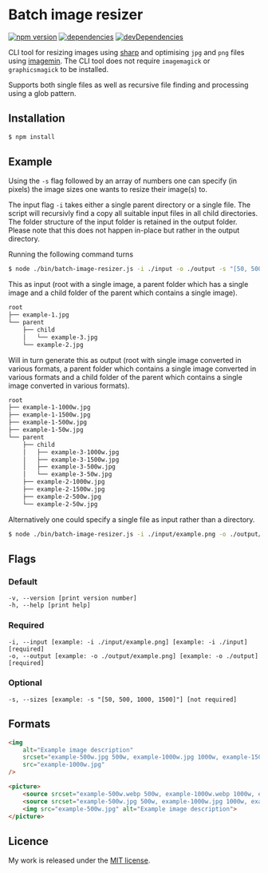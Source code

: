 # Batch image resizer

[![npm version](https://badge.fury.io/js/batch-image-resizer.svg)](https://badge.fury.io/js/batch-image-resizer)
[![dependencies](https://david-dm.org/timvanscherpenzeel/batch-image-resizer.svg)](https://david-dm.org/timvanscherpenzeel/batch-image-resizer)
[![devDependencies](https://david-dm.org/timvanscherpenzeel/batch-image-resizer/dev-status.svg)](https://david-dm.org/timvanscherpenzeel/batch-image-resizer#info=devDependencies)

CLI tool for resizing images using [sharp](https://github.com/lovell/sharp) and optimising `jpg` and `png` files using [imagemin](https://github.com/imagemin/imagemin). The CLI tool does not require `imagemagick` or `graphicsmagick` to be installed.

Supports both single files as well as recursive file finding and processing using a glob pattern.

## Installation

```sh
$ npm install
```

## Example

Using the `-s` flag followed by an array of numbers one can specify (in pixels) the image sizes one wants to resize their image(s) to.

The input flag `-i` takes either a single parent directory or a single file. The script will recursivly find a copy all suitable input files in all child directories. The folder structure of the input folder is retained in the output folder. Please note that this does not happen in-place but rather in the output directory.

Running the following command turns
```sh
$ node ./bin/batch-image-resizer.js -i ./input -o ./output -s "[50, 500, 1000, 1500]"
```

This as input (root with a single image, a parent folder which has a single image and a child folder of the parent which contains a single image).

```sh
root
├── example-1.jpg
└── parent
    ├── child
    │   └── example-3.jpg
    └── example-2.jpg
```

Will in turn generate this as output (root with single image converted in various formats, a parent folder which contains a single image converted in various formats and a child folder of the parent which contains a single image converted in various formats).

```sh
root
├── example-1-1000w.jpg
├── example-1-1500w.jpg
├── example-1-500w.jpg
├── example-1-50w.jpg
└── parent
    ├── child
    │   ├── example-3-1000w.jpg
    │   ├── example-3-1500w.jpg
    │   ├── example-3-500w.jpg
    │   └── example-3-50w.jpg
    ├── example-2-1000w.jpg
    ├── example-2-1500w.jpg
    ├── example-2-500w.jpg
    └── example-2-50w.jpg
```

Alternatively one could specify a single file as input rather than a directory.

```sh
$ node ./bin/batch-image-resizer.js -i ./input/example.png -o ./output/example.png -s "[50, 500, 1000, 1500]"
```

## Flags

### Default
	-v, --version [print version number]
	-h, --help [print help]

### Required
	-i, --input [example: -i ./input/example.png] [example: -i ./input] [required]
	-o, --output [example: -o ./output/example.png] [example: -o ./output] [required]

### Optional
	-s, --sizes [example: -s "[50, 500, 1000, 1500]"] [not required]

## Formats

```html
<img
	alt="Example image description"
	srcset="example-500w.jpg 500w, example-1000w.jpg 1000w, example-1500w.jpg 1500w"
	src="example-1000w.jpg"
/>

<picture>
	<source srcset="example-500w.webp 500w, example-1000w.webp 1000w, example-1500w.webp 1500w" type="image/webp">
	<source srcset="example-500w.jpg 500w, example-1000w.jpg 1000w, example-1500w.jpg 1500w" type="image/jpeg">
	<img src="example-500w.jpg" alt="Example image description">
</picture>
```

## Licence

My work is released under the [MIT license](https://raw.githubusercontent.com/TimvanScherpenzeel/batch-image-resizer/master/LICENSE).